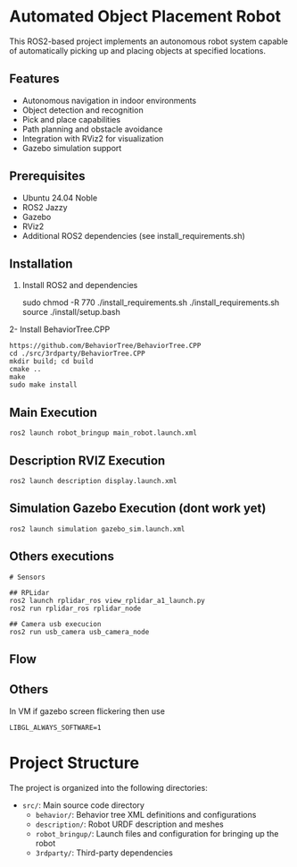 # Automated Object Placement Robot

This ROS2-based project implements an autonomous robot system capable of automatically picking up and placing objects at specified locations.

## Features

- Autonomous navigation in indoor environments
- Object detection and recognition
- Pick and place capabilities
- Path planning and obstacle avoidance
- Integration with RViz2 for visualization
- Gazebo simulation support

## Prerequisites

- Ubuntu 24.04 Noble
- ROS2 Jazzy
- Gazebo
- RViz2
- Additional ROS2 dependencies (see install_requirements.sh)

## Installation

1. Install ROS2 and dependencies

    sudo chmod -R 770 ./install_requirements.sh
    ./install_requirements.sh
    source ./install/setup.bash

2- Install BehaviorTree.CPP
    
    https://github.com/BehaviorTree/BehaviorTree.CPP
    cd ./src/3rdparty/BehaviorTree.CPP
    mkdir build; cd build
    cmake ..
    make
    sudo make install

## Main Execution

    ros2 launch robot_bringup main_robot.launch.xml

## Description RVIZ Execution

    ros2 launch description display.launch.xml

## Simulation Gazebo Execution (dont work yet)

    ros2 launch simulation gazebo_sim.launch.xml

## Others executions

    # Sensors

    ## RPLidar
    ros2 launch rplidar_ros view_rplidar_a1_launch.py
    ros2 run rplidar_ros rplidar_node

    ## Camera usb execucion
    ros2 run usb_camera usb_camera_node


## Flow


## Others  

In VM if gazebo screen flickering then use

    LIBGL_ALWAYS_SOFTWARE=1

# Project Structure

The project is organized into the following directories:

- `src/`: Main source code directory
  - `behavior/`: Behavior tree XML definitions and configurations
  - `description/`: Robot URDF description and meshes
  - `robot_bringup/`: Launch files and configuration for bringing up the robot
  - `3rdparty/`: Third-party dependencies
